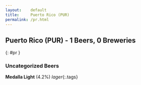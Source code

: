 ```yaml
---
layout:    default
title:     Puerto Rico (PUR)
permalink: /pr.html
---
```


## Puerto Rico (PUR) - 1 Beers, 0 Breweries
{: #pr }




### Uncategorized Beers

**Medalla Light** (4.2%) _lager_{:.tags} 



 
